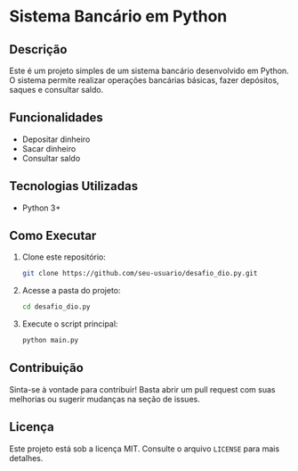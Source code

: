 # Sistema Bancário em Python

## Descrição
Este é um projeto simples de um sistema bancário desenvolvido em Python. O sistema permite realizar operações bancárias básicas, fazer depósitos, saques e consultar saldo.

## Funcionalidades

- Depositar dinheiro
- Sacar dinheiro
- Consultar saldo

## Tecnologias Utilizadas
- Python 3+

## Como Executar
1. Clone este repositório:
   ```bash
   git clone https://github.com/seu-usuario/desafio_dio.py.git
   ```
2. Acesse a pasta do projeto:
   ```bash
   cd desafio_dio.py
   ```
3. Execute o script principal:
   ```bash
   python main.py
   ```

## Contribuição
Sinta-se à vontade para contribuir! Basta abrir um pull request com suas melhorias ou sugerir mudanças na seção de issues.

## Licença
Este projeto está sob a licença MIT. Consulte o arquivo `LICENSE` para mais detalhes.

